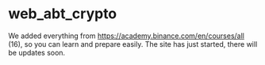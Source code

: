 # web_abt_crypto
 We added everything from https://academy.binance.com/en/courses/all (16),  so you can learn and prepare easily.
 The site has just started, there will be updates soon.
